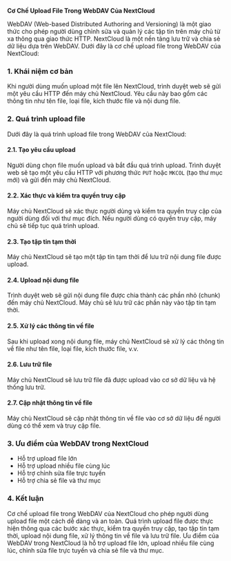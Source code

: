 **Cơ Chế Upload File Trong WebDAV Của NextCloud**

WebDAV (Web-based Distributed Authoring and Versioning) là một giao thức cho phép người dùng chỉnh sửa và quản lý các tập tin trên máy chủ từ xa thông qua giao thức HTTP. NextCloud là một nền tảng lưu trữ và chia sẻ dữ liệu dựa trên WebDAV. Dưới đây là cơ chế upload file trong WebDAV của NextCloud:

### 1. Khái niệm cơ bản

Khi người dùng muốn upload một file lên NextCloud, trình duyệt web sẽ gửi một yêu cầu HTTP đến máy chủ NextCloud. Yêu cầu này bao gồm các thông tin như tên file, loại file, kích thước file và nội dung file.

### 2. Quá trình upload file

Dưới đây là quá trình upload file trong WebDAV của NextCloud:

#### 2.1. Tạo yêu cầu upload

Người dùng chọn file muốn upload và bắt đầu quá trình upload. Trình duyệt web sẽ tạo một yêu cầu HTTP với phương thức `PUT` hoặc `MKCOL` (tạo thư mục mới) và gửi đến máy chủ NextCloud.

#### 2.2. Xác thực và kiểm tra quyền truy cập

Máy chủ NextCloud sẽ xác thực người dùng và kiểm tra quyền truy cập của người dùng đối với thư mục đích. Nếu người dùng có quyền truy cập, máy chủ sẽ tiếp tục quá trình upload.

#### 2.3. Tạo tập tin tạm thời

Máy chủ NextCloud sẽ tạo một tập tin tạm thời để lưu trữ nội dung file được upload.

#### 2.4. Upload nội dung file

Trình duyệt web sẽ gửi nội dung file được chia thành các phần nhỏ (chunk) đến máy chủ NextCloud. Máy chủ sẽ lưu trữ các phần này vào tập tin tạm thời.

#### 2.5. Xử lý các thông tin về file

Sau khi upload xong nội dung file, máy chủ NextCloud sẽ xử lý các thông tin về file như tên file, loại file, kích thước file, v.v.

#### 2.6. Lưu trữ file

Máy chủ NextCloud sẽ lưu trữ file đã được upload vào cơ sở dữ liệu và hệ thống lưu trữ.

#### 2.7. Cập nhật thông tin về file

Máy chủ NextCloud sẽ cập nhật thông tin về file vào cơ sở dữ liệu để người dùng có thể xem và truy cập file.

### 3. Ưu điểm của WebDAV trong NextCloud

* Hỗ trợ upload file lớn
* Hỗ trợ upload nhiều file cùng lúc
* Hỗ trợ chỉnh sửa file trực tuyến
* Hỗ trợ chia sẻ file và thư mục

### 4. Kết luận

Cơ chế upload file trong WebDAV của NextCloud cho phép người dùng upload file một cách dễ dàng và an toàn. Quá trình upload file được thực hiện thông qua các bước xác thực, kiểm tra quyền truy cập, tạo tập tin tạm thời, upload nội dung file, xử lý thông tin về file và lưu trữ file. Ưu điểm của WebDAV trong NextCloud là hỗ trợ upload file lớn, upload nhiều file cùng lúc, chỉnh sửa file trực tuyến và chia sẻ file và thư mục.
